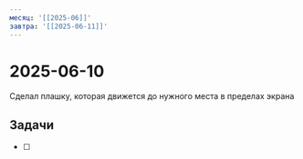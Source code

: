 ```yaml
---
месяц: '[[2025-06]]'
завтра: '[[2025-06-11]]'
---
```


# 2025-06-10

Сделал плашку, которая движется до нужного места в пределах экрана

## Задачи

 - [ ] 
